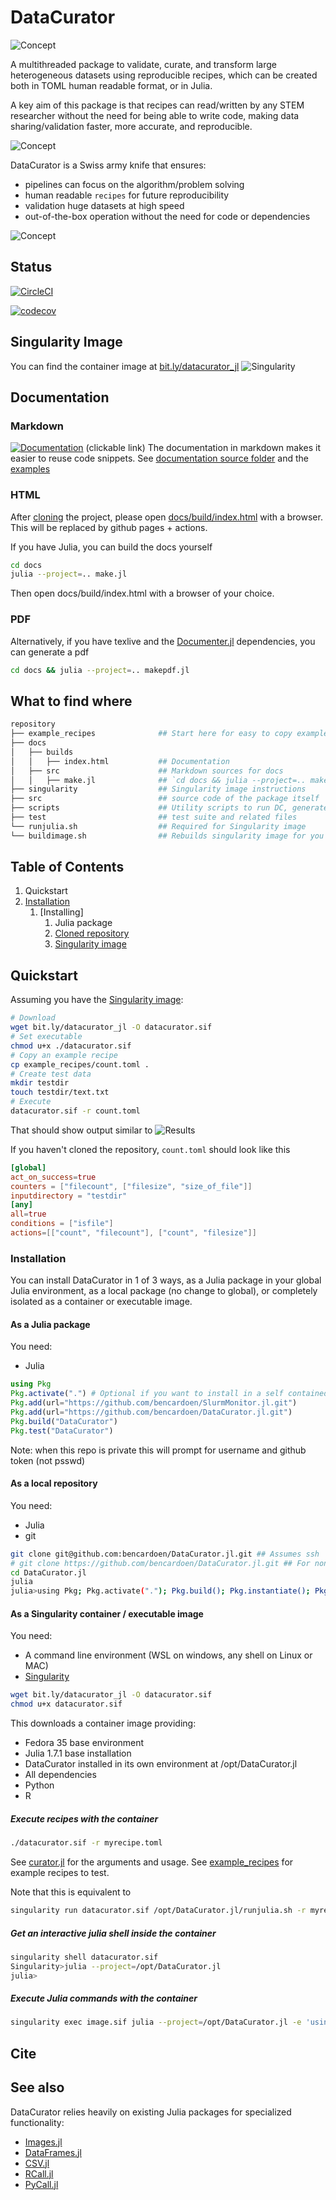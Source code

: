 # DataCurator

![Concept](datacurator-logos.png)

A multithreaded package to validate, curate, and transform large heterogeneous datasets using reproducible recipes, which can be created both in TOML human readable format, or in Julia.

A key aim of this package is that recipes can read/written by any STEM researcher without the need for being able to write code, making data sharing/validation faster, more accurate, and reproducible.

![Concept](venn.png)

DataCurator is a Swiss army knife that ensures:
- pipelines can focus on the algorithm/problem solving
- human readable `recipes` for future reproducibility
- validation huge datasets at high speed
- out-of-the-box operation without the need for code or dependencies

![Concept](whatami.png)

## Status

[![CircleCI](https://dl.circleci.com/status-badge/img/gh/bencardoen/DataCurator.jl/tree/main.svg?style=svg&circle-token=fd1f85a0afddb5f49ddc7a7252aad2a1ddaf80f9)](https://dl.circleci.com/status-badge/redirect/gh/bencardoen/DataCurator.jl/tree/main)

[![codecov](https://codecov.io/gh/bencardoen/DataCurator.jl/branch/main/graph/badge.svg?token=GI7MQH1VNA)](https://codecov.io/gh/bencardoen/DataCurator.jl)

## Singularity Image
You can find the container image at [bit.ly/datacurator_jl](bit.ly/datacurator_jl)
![Singularity](qr.png)

## Documentation
### Markdown
[![Documentation](https://img.shields.io/badge/docs-stable-blue.svg)](https://github.com/bencardoen/DataCurator.jl/blob/main/docs/src/index.md) (clickable link)
The documentation in markdown makes it easier to reuse code snippets.
See [documentation source folder](https://github.com/bencardoen/DataCurator.jl/blob/main/docs/src) and the [examples](https://github.com/bencardoen/DataCurator.jl/blob/main/example_recipes)

### HTML
After [cloning](#cloned) the project, please open [docs/build/index.html](docs/build/index.html) with a browser.
This will be replaced by github pages + actions.

If you have Julia, you can build the docs yourself
```bash
cd docs
julia --project=.. make.jl
```
Then open docs/build/index.html with a browser of your choice.

### PDF
Alternatively, if you have texlive and the [Documenter.jl](https://juliadocs.github.io/Documenter.jl/stable/man/other-formats/) dependencies, you can generate a pdf
```bash
cd docs && julia --project=.. makepdf.jl
```

## What to find where
```bash
repository
├── example_recipes              ## Start here for easy to copy example recipes
├── docs
│   ├── builds
│   │   ├── index.html           ## Documentation
│   ├── src                      ## Markdown sources for docs
│   │   ├── make.jl              ## `cd docs && julia --project=.. make.jl` to rebuild docs
├── singularity                  ## Singularity image instructions
├── src                          ## source code of the package itself
├── scripts                      ## Utility scripts to run DC, generate test data, ...
├── test                         ## test suite and related files
└── runjulia.sh                  ## Required for Singularity image
└── buildimage.sh                ## Rebuilds singularity image for you (Needs root !!)
```


## Table of Contents
1. Quickstart
2. [Installation](#installation)
   1. [Installing]
      1. Julia package
      2. [Cloned repository](#cloned)
      3. [Singularity image](#singularity)

## Quickstart
Assuming you have the [Singularity image](bit.ly/datacurator_jl):
```bash
# Download
wget bit.ly/datacurator_jl -O datacurator.sif
# Set executable
chmod u+x ./datacurator.sif
# Copy an example recipe
cp example_recipes/count.toml .
# Create test data
mkdir testdir
touch testdir/text.txt
# Execute
datacurator.sif -r count.toml
```
That should show output similar to
![Results](outcome.png)

If you haven't cloned the repository, `count.toml` should look like this
```toml
[global]
act_on_success=true
counters = ["filecount", ["filesize", "size_of_file"]]
inputdirectory = "testdir"
[any]
all=true
conditions = ["isfile"]
actions=[["count", "filecount"], ["count", "filesize"]]
```

<a name="installation"></a>
### Installation
You can install DataCurator in 1 of 3 ways, as a Julia package in your global Julia environment, as a local package (no change to global), or completely isolated as a container or executable image.

#### As a Julia package
You need:
- Julia

```julia
using Pkg
Pkg.activate(".") # Optional if you want to install in a self contained environment
Pkg.add(url="https://github.com/bencardoen/SlurmMonitor.jl.git")
Pkg.add(url="https://github.com/bencardoen/DataCurator.jl.git")
Pkg.build("DataCurator")
Pkg.test("DataCurator")
```

Note: when this repo is private this will prompt for username and github token (not psswd)

<a name="cloned"></a>
#### As a local repository
You need:
- Julia
- git

```bash
git clone git@github.com:bencardoen/DataCurator.jl.git ## Assumes ssh
# git clone https://github.com/bencardoen/DataCurator.jl.git ## For non SSH
cd DataCurator.jl
julia
julia>using Pkg; Pkg.activate("."); Pkg.build(); Pkg.instantiate(); Pkg.test();
```




<a name="singularity"></a>
#### As a Singularity container / executable image
You need:
- A command line environment (WSL on windows, any shell on Linux or MAC)
- [Singularity](https://singularity-docs.readthedocs.io/en/latest/)
```bash
wget bit.ly/datacurator_jl -O datacurator.sif
chmod u+x datacurator.sif
```

This downloads a container image providing:
- Fedora 35 base environment
- Julia 1.7.1 base installation
- DataCurator installed in its own environment at /opt/DataCurator.jl
- All dependencies
- Python
- R


##### Execute recipes with the container
```bash
./datacurator.sif -r myrecipe.toml
```
See [curator.jl](https://github.com/bencardoen/DataCurator.jl/blob/main/scripts/curator.jl) for the arguments and usage. See [example_recipes](https://github.com/bencardoen/DataCurator.jl/blob/main/example_recipes) for example recipes to test.

Note that this is equivalent to
```bash
singularity run datacurator.sif /opt/DataCurator.jl/runjulia.sh -r myrecipe.toml
```

##### Get an interactive julia shell inside the container
```bash
singularity shell datacurator.sif
Singularity>julia --project=/opt/DataCurator.jl
julia>
```

##### Execute Julia commands with the container
```bash
singularity exec image.sif julia --project=/opt/DataCurator.jl -e 'using DataCurator";'
```

## Cite

## See also
DataCurator relies heavily on existing Julia packages for specialized functionality:
- [Images.jl](https://github.com/JuliaImages/Images.jl)
- [DataFrames.jl](https://dataframes.juliadata.org/stable/)
- [CSV.jl](https://csv.juliadata.org/stable/)
- [RCall.jl](https://github.com/JuliaInterop/RCall.jl)
- [PyCall.jl](https://github.com/JuliaPy/PyCall.jl)
